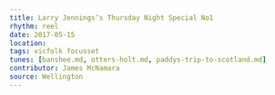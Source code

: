 ```yaml
---
title: Larry Jennings’s Thursday Night Special No1
rhythm: reel
date: 2017-05-15
location:
tags: vicfolk focusset
tunes: [banshee.md, otters-holt.md, paddys-trip-to-scotland.md]
contributor: James McNamara
source: Wellington
---
```

